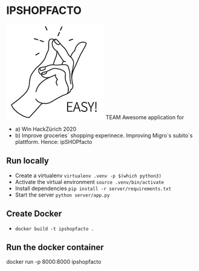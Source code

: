 # IPSHOPFACTO
![Ipshopfacto](snapfinger.png)
TEAM Awesome application for 
- a) Win HackZürich 2020 
- b) Improve groceries´ shopping experinece. Improving Migro´s subito´s plattform. Hence: ipSHOPfacto

## Run locally
- Create a virtualenv `virtualenv .venv -p $(which python3)` 
- Activate the virtual environment `source .venv/bin/activate` 
- Install dependencies `pip install -r server/requirements.txt` 
- Start the server `python server/app.py`

## Create Docker
- `docker build -t ipshopfacto .`

## Run the docker container
docker run -p 8000:8000 ipshopfacto
